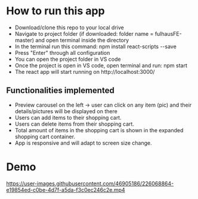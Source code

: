 # How to run this app

- Download/clone this repo to your local drive
- Navigate to project folder (if downloaded: folder name = fulhausFE-master) and open terminal inside the directory
- In the terminal run this command: npm install react-scripts --save
- Press "Enter" through all configuration
- You can open the project folder in VS code
- Once the project is open in VS code, open terminal and run: npm start
- The react app will start running on http://localhost:3000/


## Functionalities implemented
- Preview carousel on the left -> user can click on any item (pic) and their details/pictures will be displayed on there
- Users can add items to their shopping cart.
- Users can delete items from their shopping cart.
- Total amount of items in the shopping cart is shown in the expanded shopping cart container. 
- App is responsive and will adapt to screen size change. 

# Demo



https://user-images.githubusercontent.com/46905186/226068864-e19854ed-c0be-4d7f-a5da-f3c0ec246c2e.mp4

